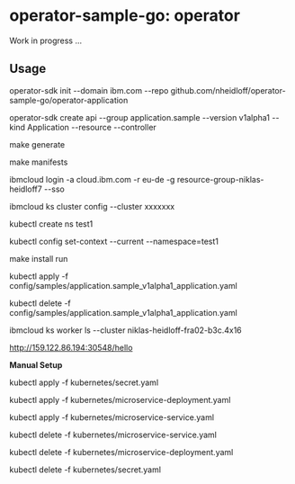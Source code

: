 # operator-sample-go: operator

Work in progress ...

## Usage

operator-sdk init --domain ibm.com --repo github.com/nheidloff/operator-sample-go/operator-application

operator-sdk create api --group application.sample --version v1alpha1 --kind Application --resource --controller

make generate

make manifests

ibmcloud login -a cloud.ibm.com -r eu-de -g resource-group-niklas-heidloff7 --sso

ibmcloud ks cluster config --cluster xxxxxxx

kubectl create ns test1

kubectl config set-context --current --namespace=test1

make install run

kubectl apply -f config/samples/application.sample_v1alpha1_application.yaml

kubectl delete -f config/samples/application.sample_v1alpha1_application.yaml

ibmcloud ks worker ls --cluster niklas-heidloff-fra02-b3c.4x16

http://159.122.86.194:30548/hello

**Manual Setup**

kubectl apply -f kubernetes/secret.yaml

kubectl apply -f kubernetes/microservice-deployment.yaml 

kubectl apply -f kubernetes/microservice-service.yaml

kubectl delete -f kubernetes/microservice-service.yaml

kubectl delete -f kubernetes/microservice-deployment.yaml 

kubectl delete -f kubernetes/secret.yaml

